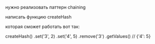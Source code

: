 нужно реализовать паттерн chaining

написать функцию createHash

которая сможет работать вот так:

createHash()
  .set('3', 2)
  .set('4', 5)
  .remove('3')
  .getValues() // {'4': 5}
